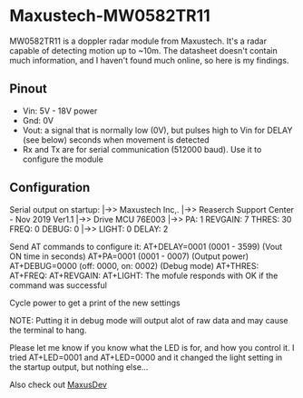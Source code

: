 # Maxustech-MW0582TR11

MW0582TR11 is a doppler radar module from Maxustech.
It's a radar capable of detecting motion up to ~10m. The datasheet doesn't contain much information, and I haven't found much online, so here is my findings.
## Pinout
- Vin: 5V - 18V power
- Gnd: 0V
- Vout: a signal that is normally low (0V), but pulses high to Vin for DELAY (see below) seconds when movement is detected
- Rx and Tx are for serial communication (512000 baud). Use it to configure the module

## Configuration

Serial output on startup:
|->> Maxustech Inc,.
|->> Reaserch Support Center - Nov 2019  Ver1.1
|->> Drive MCU 76E003
|->> PA: 1  REVGAIN: 7  THRES: 30  FREQ: 0  DEBUG: 0 
|->> LIGHT:  0  DELAY:  2

Send AT commands to configure it:
AT+DELAY=0001 (0001 - 3599) (Vout ON time in seconds)
AT+PA=0001 (0001 - 0007) (Output power)
AT+DEBUG=0000 (off: 0000, on: 0002) (Debug mode)
AT+THRES:
AT+FREQ:
AT+REVGAIN:
AT+LIGHT:
The mofule responds with OK if the command was successful

Cycle power to get a print of the new settings

NOTE: Putting it in debug mode will output alot of raw data and may cause the terminal to hang.

Please let me know if you know what the LED is for, and how you control it. I tried AT+LED=0001 and AT+LED=0000 and it changed the light setting in the startup output, but nothing else...

Also check out [MaxusDev](https://github.com/MaxusDev/MWTool)
